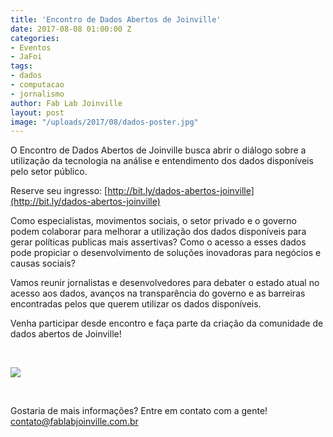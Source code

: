 ```yaml
---
title: 'Encontro de Dados Abertos de Joinville'
date: 2017-08-08 01:00:00 Z
categories:
- Eventos
- JaFoi
tags:
- dados
- computacao
- jornalismo
author: Fab Lab Joinville
layout: post
image: "/uploads/2017/08/dados-poster.jpg"
---
```


O Encontro de Dados Abertos de Joinville busca abrir o diálogo sobre a utilização da tecnologia na análise e entendimento dos dados disponíveis pelo setor público.

Reserve seu ingresso: [http://bit.ly/dados-abertos-joinville](http://bit.ly/dados-abertos-joinville)

Como especialistas, movimentos sociais, o setor privado e o governo podem colaborar para melhorar a utilização dos dados disponíveis para gerar políticas publicas mais assertivas? Como o acesso a esses dados pode propiciar o desenvolvimento de soluções inovadoras para negócios e causas sociais?

Vamos reunir jornalistas e desenvolvedores para debater o estado atual no acesso aos dados, avanços na transparência do governo e as barreiras encontradas pelos que querem utilizar os dados disponíveis.

Venha participar desde encontro e faça parte da criação da comunidade de dados abertos de Joinville!

<br>

![]({{site.baseurl}}/uploads/2017/08/dados-poster.jpg)

<br>

Gostaria de mais informações? Entre em contato com a gente! <contato@fablabjoinville.com.br>
